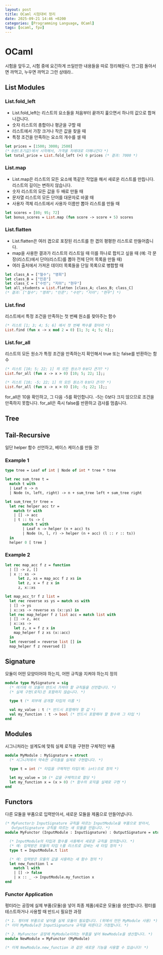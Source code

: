 ```yaml
---
layout: post
title: OCaml 시험대비 정리
date: 2025-09-21 14:46 +0200
categories: [Programming Language, OCaml]
tags: [ocaml, fpv]
---
```


# OCaml

시험을 앞두고, 시험 중에 요긴하게 쓰일만한 내용들을 따로 정리해둔다. 안그럼 돌아서면 까먹고, 누우면 까먹고 그런 상태라..


## List Modules

### List.fold_left

- List.fold_left는 리스트의 요소들을 처음부터 끝까지 훑으면서 하나의 값으로 합쳐나갑니다.
- 숫자 리스트의 총합이나 평균을 구할 때
- 리스트에서 가장 크거나 작은 값을 찾을 때
- 특정 조건을 만족하는 요소의 개수를 셀 때

```ocaml
let prices = [1500; 3000; 2500]
(* 0원(초기값)에서 시작해서, 가격을 차례대로 더해나간다 *)
let total_price = List.fold_left (+) 0 prices (* 결과: 7000 *)
```


### List.map

- List.map은 리스트의 모든 요소에 똑같은 작업을 해서 새로운 리스트를 만듭니다. 리스트의 길이는 변하지 않습니다.
- 숫자 리스트의 모든 값을 두 배로 만들 때
- 문자열 리스트의 모든 단어를 대문자로 바꿀 때
- 사용자 객체 리스트에서 사용자 이름만 뽑아 리스트를 만들 때

```ocaml
let scores = [80; 95; 72]
let bonus_scores = List.map (fun score -> score + 5) scores
```


### List.flatten

- List.flatten은 여러 겹으로 포장된 리스트를 한 겹의 평평한 리스트로 만들어줍니다.
- map을 사용한 결과가 리스트의 리스트일 때 이를 하나로 합치고 싶을 때 (예: 각 문장(리스트)에서 단어(리스트)를 뽑아 전체 단어 목록을 만들 때)
- 여러 출처에서 가져온 데이터 목록들을 단일 목록으로 병합할 때

```ocaml
let class_A = ["철수"; "영희"]
let class_B = ["민준"]
let class_C = ["수빈"; "지아"; "현우"]
let all_students = List.flatten [class_A; class_B; class_C]
(* 결과: ["철수"; "영희"; "민준"; "수빈"; "지아"; "현우"] *)
```

### List.find

리스트에서 특정 조건을 만족하는 첫 번째 원소를 찾아주는 함수

```ocaml
(* 리스트 [1; 3; 4; 5; 6] 에서 첫 번째 짝수를 찾아라 *)
List.find (fun x -> x mod 2 = 0) [1; 3; 4; 5; 6];;
```

### List.for_all

리스트의 모든 원소가 특정 조건을 만족하는지 확인해서 true 또는 false를 반환하는 함수

```ocaml
(* 리스트 [10; 5; 22; 1] 의 모든 원소가 0보다 큰가? *)
List.for_all (fun x -> x > 0) [10; 5; 22; 1];;
```

```ocaml
(* 리스트 [10; -5; 22; 1] 의 모든 원소가 0보다 큰가? *)
List.for_all (fun x -> x > 0) [10; -5; 22; 1];;
```

for_all은 10을 확인하고, 그 다음 -5를 확인합니다. -5는 0보다 크지 않으므로 조건을 만족하지 못합니다. for_all은 즉시 false를 반환하고 검사를 멈춥니다.



## Tree

## Tail-Recursive

일단 helper 함수 선언하고, 베이스 케이스를 만들 것! 


### Example 1

```ocaml
type tree = Leaf of int | Node of int * tree * tree

let rec sum_tree t =
  match t with
  | Leaf n -> n
  | Node (n, left, right) -> n + sum_tree left + sum_tree right
```

```ocaml
let sum_tree_tr tree =
  let rec helper acc tr =
    match tr with
    | [] -> acc
    | t :: ts -> (
        match t with
        | Leaf n -> helper (n + acc) ts
        | Node (n, l, r) -> helper (n + acc) (l :: r :: ts))
  in
  helper 0 [ tree ]
```

### Example 2

```ocaml
let rec map_acc f z = function
  | [] -> z, []
  | x :: xs ->
      let z, xs = map_acc f z xs in
      let z, x = f z x in
      z, x::xs
```

```ocaml
let map_acc_tr f z list =
  let rec reverse xs ys = match xs with
  | [] -> ys
  | x::xs -> reverse xs (x::ys) in
  let rec map_helper f z list acc = match list with
  | [] -> z, acc
  | x::xs -> 
    let z, x = f z x in
    map_helper f z xs (x::acc)
  in 
  let reversed = reverse list [] in
  map_helper f z reversed []
```

## Signature

모듈이 어떤 모양이어야 하는지, 어떤 규칙을 지켜야 하는지 정의

```ocaml
module type MySignature = sig
  (* 여기에 이 모듈이 반드시 가져야 할 규칙들을 선언합니다. *)
  (* 실제 구현(로직)은 포함하지 않습니다. *)

  type t (* 외부에 공개할 타입의 이름 *)

  val my_value : t (* 반드시 포함해야 할 값 *)
  val my_function : t -> bool (* 반드시 포함해야 할 함수와 그 타입 *)
end
```

## Modules

시그니처라는 설계도에 맞춰 실제 로직을 구현한 구체적인 부품

```ocaml
module MyModule : MySignature = struct
  (* 시그니처에서 약속한 규칙들을 실제로 구현합니다. *)

  type t = int (* 타입을 구체적인 타입(예: int)으로 정의 *)

  let my_value = 10 (* 값을 구체적으로 할당 *)
  let my_function x = (x > 0) (* 함수의 로직을 실제로 구현 *)
end
```

## Functors

다른 모듈을 부품으로 입력받아서, 새로운 모듈을 제품으로 만들어냅니다.

```ocaml
(* MyFunctor는 InputSignature 규칙을 따르는 InputModule을 부품으로 받아서,
   OutputSignature 규칙을 따르는 새 모듈을 만듭니다. *)
module MyFunctor (InputModule : InputSignature) : OutputSignature = struct

  (* InputModule의 타입과 함수를 사용해서 새로운 규칙을 정의합니다. *)
  (* 예: 입력받은 모듈의 타입 t를 리스트로 감싸는 새 타입 정의 *)
  type t = InputModule.t list

  (* 예: 입력받은 모듈의 값을 사용하는 새 함수 정의 *)
  let new_function l =
    match l with
    | [] -> false
    | x :: _ -> InputModule.my_function x
end
```

### Functor Application

 펑터라는 공장에 실제 부품(모듈)을 넣어 최종 제품(새로운 모듈)을 생산합니다. 펑터를 테스트하거나 사용할 때 반드시 필요한 과정

 ```ocaml
(* 1. 펑터에 부품으로 넣어줄 실제 모듈이 필요합니다. (위에서 만든 MyModule 사용) *)
(* 이미 MyModule은 InputSignature 규칙을 따른다고 가정합니다. *)

(* 2. MyFunctor 공장에 MyModule이라는 부품을 넣어 NewModule을 생산합니다. *)
module NewModule = MyFunctor (MyModule)

(* 이제 NewModule.new_function 과 같은 새로운 기능을 사용할 수 있습니다! *)
 ```